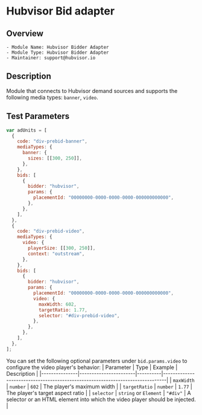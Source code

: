 # Hubvisor Bid adapter

## Overview

```
- Module Name: Hubvisor Bidder Adapter
- Module Type: Hubvisor Bidder Adapter
- Maintainer: support@hubvisor.io
```

## Description

Module that connects to Hubvisor demand sources and supports the following media types: `banner`, `video`.

## Test Parameters

```javascript
var adUnits = [
  {
    code: "div-prebid-banner",
    mediaTypes: {
      banner: {
        sizes: [[300, 250]],
      },
    },
    bids: [
      {
        bidder: "hubvisor",
        params: {
          placementId: "00000000-0000-0000-0000-000000000000",
        },
      },
    ],
  },
  {
    code: "div-prebid-video",
    mediaTypes: {
      video: {
        playerSize: [[300, 250]],
        context: "outstream",
      },
    },
    bids: [
      {
        bidder: "hubvisor",
        params: {
          placementId: "00000000-0000-0000-0000-000000000000",
          video: {
            maxWidth: 602,
            targetRatio: 1.77,
            selector: "#div-prebid-video",
          },
        },
      },
    ],
  },
];
```

You can set the following optional parameters under `bid.params.video` to configure the video player's behavior:
| Parameter     | Type                  | Example  | Description                                                                   |
|---------------|-----------------------|----------|-------------------------------------------------------------------------------|
| `maxWidth`    | `number`              | `602`    | The player's maximum width                                                    |
| `targetRatio` | `number`              | `1.77`   | The player's target aspect ratio                                              |
| `selector`    | `string` or `Element` | `"#div"` | A selector or an HTML element into which the video player should be injected. |
